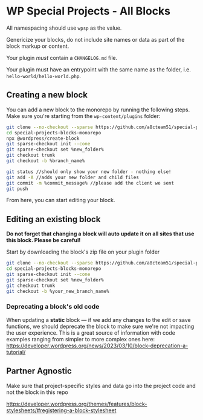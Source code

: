 # WP Special Projects - All Blocks

All namespacing should use `wpsp` as the value.

Genericize your blocks, do not include site names or data as part of the block markup or content.

Your plugin *must* contain a `CHANGELOG.md` file.

Your plugin must have an entrypoint with the same name as the folder, i.e. `hello-world/hello-world.php`.

## Creating a new block

You can add a new block to the monorepo by running the following steps. Make sure you're starting from the `wp-content/plugins` folder:

``` bash
git clone --no-checkout --sparse https://github.com/a8cteam51/special-projects-blocks-monorepo/
cd special-projects-blocks-monorepo
npx @wordpress/create-block
git sparse-checkout init --cone
git sparse-checkout set %new_folder%
git checkout trunk
git checkout -b %branch_name%

git status //should only show your new folder - nothing else!
git add -A //adds your new folder and child files
git commit -m %commit_message% //please add the client we sent 
git push

```

From here, you can start editing your block.


## Editing an existing block

**Do not forget that changing a block will auto update it on all sites that use this block. Please be careful!**

Start by downloading the block's zip file on your plugin folder

``` bash
git clone --no-checkout --sparse https://github.com/a8cteam51/special-projects-blocks-monorepo/
cd special-projects-blocks-monorepo
git sparse-checkout init --cone
git sparse-checkout set %new_folder%
git checkout trunk
git checkout -b %your_new_branch_name%

```

### Deprecating a block's old code

When updating a **static** block — if we add any changes to the edit or save functions, we should deprecate the block to make sure we're not impacting the user experience. This is a great source of information with code examples ranging from simpler to more complex ones here: https://developer.wordpress.org/news/2023/03/10/block-deprecation-a-tutorial/


## Partner Agnostic

Make sure that project-specific styles and data go into the project code and not the block in this repo

https://developer.wordpress.org/themes/features/block-stylesheets/#registering-a-block-stylesheet
